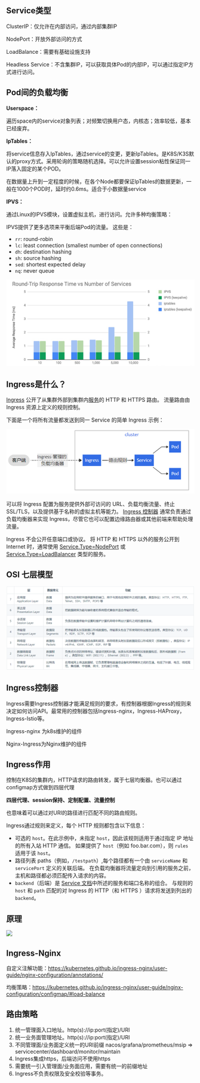 ## Service类型

ClusterIP：仅允许在内部访问，通过内部集群IP

NodePort：开放外部访问的方式

LoadBalance：需要有基础设施支持

Headless Service：不含集群IP，可以获取具体Pod的内部IP，可以通过指定IP方式进行访问。

## Pod间的负载均衡

**Userspace：**

遍历space内的service对象列表；对频繁切换用户态，内核态；效率较低，基本已经废弃。

**IpTables：**

将service信息存入IpTables，通过service的变更，更新IpTables。是K8S/K3S默认的proxy方式。采用轮询的策略随机选择。可以允许设置session粘性保证同一IP落入固定的某个POD。

在数据量上升到一定程度的时候，在各个Node都要保证IpTables的数据更新，一般在1000个POD时，延时约0.6ms。适合于小数据量service

**IPVS：**

通过Linux的IPVS模块，设置虚拟主机，进行访问。允许多种均衡策略：

IPVS提供了更多选项来平衡后端Pod的流量。 这些是：

- `rr`: round-robin
- `lc`: least connection (smallest number of open connections)
- `dh`: destination hashing
- `sh`: source hashing
- `sed`: shortest expected delay
- `nq`: never queue

![](./images/response.png)



## Ingress是什么？

[Ingress](https://kubernetes.io/docs/reference/generated/kubernetes-api/v1.21/#ingress-v1beta1-networking-k8s-io) 公开了从集群外部到集群内[服务](https://kubernetes.io/zh/docs/concepts/services-networking/service/)的 HTTP 和 HTTPS 路由。 流量路由由 Ingress 资源上定义的规则控制。

下面是一个将所有流量都发送到同一 Service 的简单 Ingress 示例：

![](.\images\Ingress_structure.png)

可以将 Ingress 配置为服务提供外部可访问的 URL、负载均衡流量、终止 SSL/TLS，以及提供基于名称的虚拟主机等能力。 [Ingress 控制器](https://kubernetes.io/zh/docs/concepts/services-networking/ingress-controllers) 通常负责通过负载均衡器来实现 Ingress，尽管它也可以配置边缘路由器或其他前端来帮助处理流量。

Ingress 不会公开任意端口或协议。 将 HTTP 和 HTTPS 以外的服务公开到 Internet 时，通常使用 [Service.Type=NodePort](https://kubernetes.io/zh/docs/concepts/services-networking/service/#nodeport) 或 [Service.Type=LoadBalancer](https://kubernetes.io/zh/docs/concepts/services-networking/service/#loadbalancer) 类型的服务。

## OSI 七层模型

![](./images/iso.png)

## Ingress控制器

Ingress需要Ingress控制器才能满足规则的要求，有控制器根据Ingress的规则来决定如何访问API。最常用的控制器包括Ingress-nginx，Ingress-HAProxy，Ingress-Istio等。

Ingress-nginx 为k8s维护的组件

Nginx-Ingress为Nginx维护的组件

## Ingress作用

控制在K8S的集群内，HTTP请求的路由转发，属于七层均衡器。也可以通过configmap方式做到四层代理

 **四层代理、session保持、定制配置、流量控制**

也意味着可以通过对URI的路径进行匹配不同的路由规则。

Ingress通过规则来定义，每个 HTTP 规则都包含以下信息：

- 可选的 `host`。在此示例中，未指定 `host`，因此该规则适用于通过指定 IP 地址的所有入站 HTTP 通信。 如果提供了 `host`（例如 foo.bar.com），则 `rules` 适用于该 `host`。
- 路径列表 paths（例如，`/testpath`）,每个路径都有一个由 `serviceName` 和 `servicePort` 定义的关联后端。 在负载均衡器将流量定向到引用的服务之前，主机和路径都必须匹配传入请求的内容。
- `backend`（后端）是 [Service 文档](https://kubernetes.io/zh/docs/concepts/services-networking/service/)中所述的服务和端口名称的组合。 与规则的 `host` 和 `path` 匹配的对 Ingress 的 HTTP（和 HTTPS ）请求将发送到列出的 `backend`。

## 原理

![](./images/arch.png)

## Ingress-Nginx

自定义注解功能：https://kubernetes.github.io/ingress-nginx/user-guide/nginx-configuration/annotations/

均衡策略：https://kubernetes.github.io/ingress-nginx/user-guide/nginx-configuration/configmap/#load-balance

## 路由策略

1. 统一管理面入口地址。http(s)://ip:port(指定)/URI
2. 统一业务面管理地址。http(s)://ip:port(指定)/URI
3. 不同管理面/业务面定义统一的URI前缀 nacos/grafana/prometheus/msip => servicecenter/dashboard/monitor/maintain
4. Ingress集成https，后端访问不使用https
5. 需要统一引入管理面/业务面应用，需要有统一的前缀地址
6. Ingress不负责权限及安全校验等事务。

